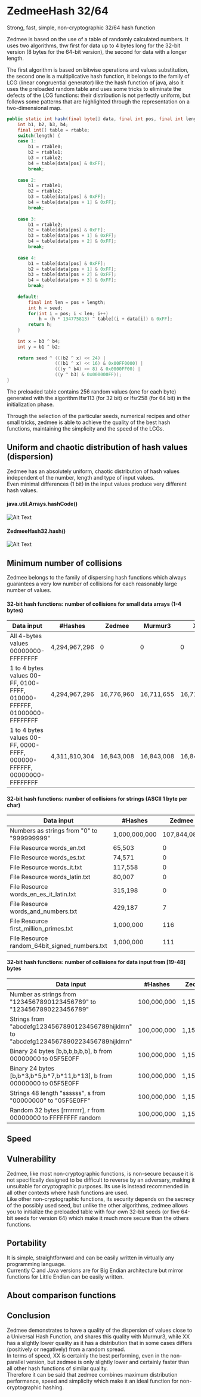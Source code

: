 # ZedmeeHash 32/64
Strong, fast, simple, non-cryptographic 32/64 hash function  

Zedmee is based on the use of a table of randomly calculated numbers. It uses two algorithms, thw first for data up to 4 bytes long for the 32-bit version (8 bytes for the 64-bit version), the second for data with a longer length.  

The first algorithm is based on bitwise operations and values substitution, the second one is a multiplicative hash function, it belongs to the family of LCG (linear congruential generator) like the hash function of java, also it uses the preloaded random table and uses some tricks to eliminate the defects of the LCG functions: their distribution is not perfectly uniform, but follows some patterns that are highlighted through the representation on a two-dimensional map.  

```java
public static int hash(final byte[] data, final int pos, final int length, final int seed) {
	int b1, b2, b3, b4;
	final int[] table = rtable;
	switch(length) {
	case 1:
		b1 = rtable0;
		b2 = rtable1;
		b3 = rtable2;
		b4 = table[data[pos] & 0xFF];
		break;
		
	case 2:
		b1 = rtable1;
		b2 = rtable2;
		b3 = table[data[pos] & 0xFF];
		b4 = table[data[pos + 1] & 0xFF];
		break;
		
	case 3:
		b1 = rtable2;
		b2 = table[data[pos] & 0xFF];
		b3 = table[data[pos + 1] & 0xFF];
		b4 = table[data[pos + 2] & 0xFF];
		break;
		
	case 4:
		b1 = table[data[pos] & 0xFF];
		b2 = table[data[pos + 1] & 0xFF];
		b3 = table[data[pos + 2] & 0xFF];
		b4 = table[data[pos + 3] & 0xFF];
		break;
		
	default:
		final int len = pos + length;
		int h = seed;
		for(int i = pos; i < len; i++)
			h = (h * 134775813) ^ table[(i + data[i]) & 0xFF];
		return h;
	}
	
	int x = b3 ^ b4;
	int y = b1 ^ b2;
	
	return seed ^ (((b2 ^ x) << 24) |
	              (((b1 ^ x) << 16) & 0x00FF0000) |
	              (((y ^ b4) << 8) & 0x0000FF00) |
	              ((y ^ b3) & 0x000000FF));		
}
```
  
The preloaded table contains 256 random values (one for each byte) generated with the algorithm lfsr113 (for 32 bit) or lfsr258 (for 64 bit) in the initialization phase.  

Through the selection of the particular seeds, numerical recipes and other small tricks, zedmee is able to achieve the quality of the best hash functions, maintaining the simplicity and the speed of the LCGs.  

## Uniform and chaotic distribution of hash values (dispersion)
Zedmee has an absolutely uniform, chaotic distribution of hash values independent of the number, length and type of input values.  
Even minimal differences (1 bit) in the input values produce very different hash values.  

#### java.util.Arrays.hashCode()
![Alt Text](https://raw.githubusercontent.com/matteo65/ZedmeeHash/main/Resource/java_hash.png)
  
#### ZedmeeHash32.hash()
![Alt Text](https://raw.githubusercontent.com/matteo65/ZedmeeHash/main/Resource/zmh_distributions.png)

## Minimum number of collisions
Zedmee belongs to the family of dispersing hash functions which always guarantees a very low number of collisions for each reasonably large number of values.  

#### 32-bit hash functions: number of collisions for small data arrays (1-4 bytes)

Data input                                                            |   #Hashes   |  Zedmee  | Murmur3|    XX  |  Rabin
--------------------------------------------------------------------- |-------------|----------|--------|--------|--------
All 4-bytes values 00000000-FFFFFFFF                                  |4,294,967,296|         0|       0|       0|      0
1 to 4 bytes values 00-FF, 0100-FFFF, 010000-FFFFFF, 01000000-FFFFFFFF|4,294,967,296|16,776,960|16,711,655|16,711,713| 0
1 to 4 bytes values 00-FF, 0000-FFFF, 000000-FFFFFF, 00000000-FFFFFFFF|4,311,810,304|16,843,008|16,843,008|16,843,008|16,843,008

#### 32-bit hash functions: number of collisions for strings (ASCII 1 byte per char)

Data input                                                  |   #Hashes   | Zedmee | Murmur3 |   XX   |  Rabin
------------------------------------------------------------|-------------|--------|---------|--------|---------
Numbers as strings from "0" to "999999999"                  |1,000,000,000|107,844,089|107,822,463|110,287,893|365,950,432
File Resource words_en.txt                                  |    65,503   |       0|        0|       0|      14
File Resource words_es.txt                                  |    74,571   |       0|        2|       0|      38
File Resource words_it.txt                                  |   117,558   |       0|        0|       2|      28
File Resource words_latin.txt                               |    80,007   |       0|        1|       1|      34
File Resource words_en_es_it_latin.txt                      |   315,198   |       0|        9|       9|     271
File Resource words_and_numbers.txt                         |   429,187   |       7|       20|      19|     251
File Resource first_million_primes.txt                      |   1,000,000 |     116|      118|      85|       0
File Resource random_64bit_signed_numbers.txt               |   1,000,000 |     111|      110|     143|     122

#### 32-bit hash functions: number of collisions for data input from [19-48] bytes

Data input                                                                             | #Hashes   |  Zedmee   | Murmur3  |     XX   | Rabin
---------------------------------------------------------------------------------------|-----------|-----------|----------|----------|----------
Number as strings from "1234567890123456789" to "1234567890223456789"                  |100,000,000| 1,154,366 | 1,155,789|   808,693|         0      
Strings from "abcdefg1234567890123456789hijklmn" to "abcdefg1234567890223456789hijklmn"|100,000,000| 1,153,317 | 1,152,600| 1,037,151|         0  
Binary 24 bytes [b,b,b,b,b,b], b from 00000000 to 05F5E0FF                             |100,000,000| 1,154,552 | 1,154,653| 1,411,483|         0
Binary 24 bytes [b,b\*3,b\*5,b\*7,b\*11,b\*13], b from 00000000 to 05F5E0FF            |100,000,000| 1,155,340 | 1,154,542| 1,160,003| 1,150,862
Strings 48 length "ssssss", s from "00000000" to "05F5E0FF"                            |100,000,000| 1,156,789 | 1,156,254| 1,155,854|22,595,936
Random 32 bytes [rrrrrrrr], r from 00000000 to FFFFFFFF random                         |100,000,000| 1,153,104 | 1,156,450| 1,154,307| 1,156,219


## Speed


## Vulnerability
Zedmee, like most non-cryptographic functions, is non-secure because it is not specifically designed to be difficult to reverse by an adversary, making it unsuitable for cryptographic purposes. Its use is instead recommended in all other contexts where hash functions are used.  
Like other non-cryptographic functions, its security depends on the secrecy of the possibly used seed, but unlike the other algorithms, zedmee allows you to initialize the preloaded table with four own 32-bit seeds (or five 64-bit seeds for version 64) which make it much more secure than the others functions.  

## Portability
It is simple, straightforward and can be easily written in virtually any programming language.  
Currently C and Java versions are for Big Endian architecture but mirror functions for Little Endian can be easily written.  

## About comparison functions

## Conclusion
Zedmee demonstrates to have a quality of the dispersion of values close to a Universal Hash Function, and shares this quality with Murmur3, while XX has a slightly lower quality as it has a distribution that in some cases differs (positively or negatively) from a random spread.  
In terms of speed, XX is certainly the best performing, even in the non-parallel version, but zedmee is only slightly lower and certainly faster than all other hash functions of similar quality.  
Therefore it can be said that zedmee combines maximum distribution performance, speed and simplicity which make it an ideal function for non-cryptographic hashing.  
